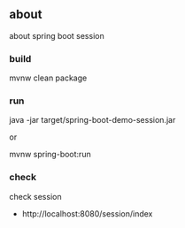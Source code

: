 ## about 
about spring boot session

### build
mvnw clean package

### run
java -jar target/spring-boot-demo-session.jar

or 

mvnw spring-boot:run

### check
check session
- http://localhost:8080/session/index


